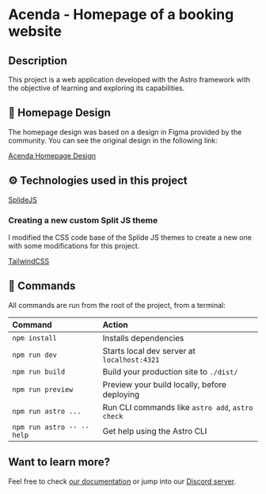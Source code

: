 # Acenda - Homepage of a booking website

## Description

 This project is a web application developed with the Astro framework with the objective of learning and exploring its capabilities.


## 🎨 Homepage Design

The homepage design was based on a design in Figma provided by the community. You can see the original design in the following link:

[Acenda Homepage Design](https://www.figma.com/community/file/1342444917555057152/acenda-homepage-of-a-booking-website?searchSessionId=lw0x2og2-hzr35izex7j)


## ⚙️ Technologies used in this project

[SplideJS](https://splidejs.com/)

### Creating a new custom Split JS theme

I modified the CSS code base of the Splide JS themes to create a new one with some modifications for this project.

[TailwindCSS](https://tailwindcss.com/)

## 🧞 Commands

All commands are run from the root of the project, from a terminal:

| Command                   | Action                                           |
| :------------------------ | :----------------------------------------------- |
| `npm install`             | Installs dependencies                            |
| `npm run dev`             | Starts local dev server at `localhost:4321`      |
| `npm run build`           | Build your production site to `./dist/`          |
| `npm run preview`         | Preview your build locally, before deploying     |
| `npm run astro ...`       | Run CLI commands like `astro add`, `astro check` |
| `npm run astro -- --help` | Get help using the Astro CLI                     |

## Want to learn more?

Feel free to check [our documentation](https://docs.astro.build) or jump into our [Discord server](https://astro.build/chat).
